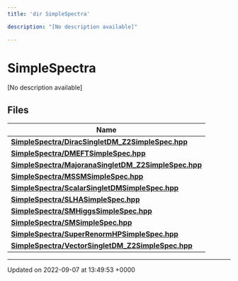 ```yaml
---
title: 'dir SimpleSpectra'

description: "[No description available]"

---
```


# SimpleSpectra



[No description available]

## Files

| Name           |
| -------------- |
| **[SimpleSpectra/DiracSingletDM_Z2SimpleSpec.hpp](/documentation/code/files/diracsingletdm__z2simplespec_8hpp/#file-diracsingletdm-z2simplespechpp)**  |
| **[SimpleSpectra/DMEFTSimpleSpec.hpp](/documentation/code/files/dmeftsimplespec_8hpp/#file-dmeftsimplespechpp)**  |
| **[SimpleSpectra/MajoranaSingletDM_Z2SimpleSpec.hpp](/documentation/code/files/majoranasingletdm__z2simplespec_8hpp/#file-majoranasingletdm-z2simplespechpp)**  |
| **[SimpleSpectra/MSSMSimpleSpec.hpp](/documentation/code/files/mssmsimplespec_8hpp/#file-mssmsimplespechpp)**  |
| **[SimpleSpectra/ScalarSingletDMSimpleSpec.hpp](/documentation/code/files/scalarsingletdmsimplespec_8hpp/#file-scalarsingletdmsimplespechpp)**  |
| **[SimpleSpectra/SLHASimpleSpec.hpp](/documentation/code/files/slhasimplespec_8hpp/#file-slhasimplespechpp)**  |
| **[SimpleSpectra/SMHiggsSimpleSpec.hpp](/documentation/code/files/smhiggssimplespec_8hpp/#file-smhiggssimplespechpp)**  |
| **[SimpleSpectra/SMSimpleSpec.hpp](/documentation/code/files/smsimplespec_8hpp/#file-smsimplespechpp)**  |
| **[SimpleSpectra/SuperRenormHPSimpleSpec.hpp](/documentation/code/files/superrenormhpsimplespec_8hpp/#file-superrenormhpsimplespechpp)**  |
| **[SimpleSpectra/VectorSingletDM_Z2SimpleSpec.hpp](/documentation/code/files/vectorsingletdm__z2simplespec_8hpp/#file-vectorsingletdm-z2simplespechpp)**  |






-------------------------------

Updated on 2022-09-07 at 13:49:53 +0000
